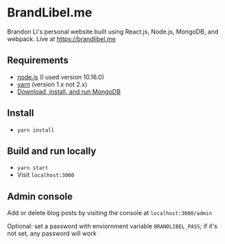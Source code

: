 # BrandLibel.me
Brandon Li's personal website built using React.js, Node.js, MongoDB, and webpack. Live at https://brandlibel.me

## Requirements
- [node.js](https://nodejs.org) (I used version 10.16.0)
- [yarn](https://classic.yarnpkg.com) (version 1.x not 2.x)
- [Download, install, and run MongoDB](https://docs.mongodb.com/manual/administration/install-community/)

## Install
- `yarn install`

## Build and run locally
- `yarn start`
- Visit `localhost:3000`

## Admin console
Add or delete blog posts by visiting the console at `localhost:3000/admin`

Optional: set a password with enviornment variable `BRANDLIBEL_PASS`; if it's not set, any password will work